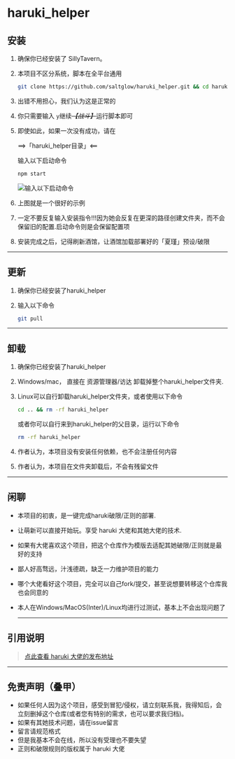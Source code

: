 # haruki_helper

## 安装

  1. 确保你已经安装了 SillyTavern。

  2. 本项目不区分系统，脚本在全平台通用

     ```bash
     git clone https://github.com/saltglow/haruki_helper.git && cd haruki_helper && npm start
     ```

  3. 出错不用担心，我们认为这是正常的

  4. 你只需要输入 `y`继续~~*【战斗】*~~运行脚本即可

  5. 即使如此，如果一次没有成功，<!--或者说你不小心退出了脚本，-->请在

     ==>「haruki_helper目录」<==

     输入以下启动命令

     ```bash
     npm start
     ```

      ![输入以下启动命令](https://github.com/user-attachments/assets/91c93b91-32b8-400d-97f6-af97e305c454 "输入以下启动命令")

  6. 上图就是一个很好的示例

  7. 一定不要反复输入安装指令!!!因为她会反复在更深的路径创建文件夹，而不会保留旧的配置.启动命令则是会保留配置项

  8. 安装完成之后，记得刷新酒馆，让酒馆加载部署好的「夏瑾」预设/破限

  ---

## 更新

  1. 确保你已经安装了haruki_helper

  2. 输入以下命令

     ```bash
     git pull
     ```

  ---

## 卸载

  1. 确保你已经安装了haruki_helper

  2. Windows/mac， 直接在 资源管理器/访达 卸载掉整个haruki_helper文件夹.

  3. Linux可以自行卸载haruki_helper文件夹，或者使用以下命令

     ```bash
     cd .. && rm -rf haruki_helper
     ```

     或者你可以自行来到haruki_helper的父目录，运行以下命令

     ```bash
     rm -rf haruki_helper
     ```

  4. 作者认为，本项目没有安装任何依赖，也不会注册任何内容

  5. 作者认为，本项目在文件夹卸载后，不会有残留文件

  ---

## 闲聊

- 本项目的初衷，是一键完成haruki破限/正则的部署.
- 让萌新可以直接开始玩。享受 haruki 大佬和其她大佬的技术.
- 如果有大佬喜欢这个项目，把这个仓库作为模版去适配其她破限/正则就是最好的支持
- 鄙人好高骛远，汁浅德疏，缺乏一力维护项目的能力
- 哪个大佬看好这个项目，完全可以自己fork/提交，甚至说想要转移这个仓库我也会同意的
- 本人在Windows/MacOS(Inter)/Linux均进行过测试，基本上不会出现问题了

  ---

## 引用说明

  > [点此查看 haruki 大佬的发布地址](https://discord.com/channels/1134557553011998840/1353870378128244791)
  ---

## 免责声明（叠甲）

- 如果任何人因为这个项目，感受到冒犯/侵权，请立刻联系我，我得知后，会立刻删掉这个仓库(或者您有特别的需求，也可以要求我归档)。
- 如果有其她技术问题，请在issue留言
- 留言请规范格式
- 但是我基本不会在线，所以没有受理也不要失望
- 正则和破限规则的版权属于 haruki 大佬

